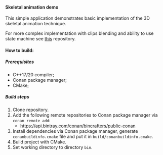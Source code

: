 #### Skeletal animation demo

This simple application demonstrates basic implementation of the 3D skeletal animation technique.  
  
For more complex implementation with clips blending and ability to use state machine see [this](https://github.com/n-paukov/swengine) repository.  

#### How to build:

##### Prerequisites

* C++17/20 compiler;
* Conan package manager;
* CMake;

##### Build steps

1. Clone repository.
2. Add the following remote repositories to Conan package manager via `conan remote add`:
    *  https://api.bintray.com/conan/bincrafters/public-conan
3. Install dependencies via Conan package manager, generate `conanbuildinfo.cmake` file and put it in `build/conanbuildinfo.cmake`.
4. Build project with CMake. 
5. Set working directory to directory `bin`.
